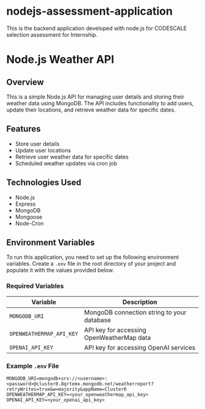 # nodejs-assessment-application
This is the backend application developed with node.js for CODESCALE selection assessment for Internship.

# Node.js Weather API

## Overview
This is a simple Node.js API for managing user details and storing their weather data using MongoDB. The API includes functionality to add users, update their locations, and retrieve weather data for specific dates.

## Features
- Store user details
- Update user locations
- Retrieve user weather data for specific dates
- Scheduled weather updates via cron job

## Technologies Used
- Node.js
- Express
- MongoDB
- Mongoose
- Node-Cron


## Environment Variables

To run this application, you need to set up the following environment variables. Create a `.env` file in the root directory of your project and populate it with the values provided below.

### Required Variables

| Variable                 | Description                                      |
|--------------------------|--------------------------------------------------|
| `MONGODB_URI`           | MongoDB connection string to your database       |
| `OPENWEATHERMAP_API_KEY`| API key for accessing OpenWeatherMap data        |
| `OPENAI_API_KEY`        | API key for accessing OpenAI services            |

### Example `.env` File

```plaintext
MONGODB_URI=mongodb+srv://<username>:<password>@cluster0.8qrtemx.mongodb.net/weatherreport?retryWrites=true&w=majority&appName=Cluster0
OPENWEATHERMAP_API_KEY=<your_openweathermap_api_key>
OPENAI_API_KEY=<your_openai_api_key>


